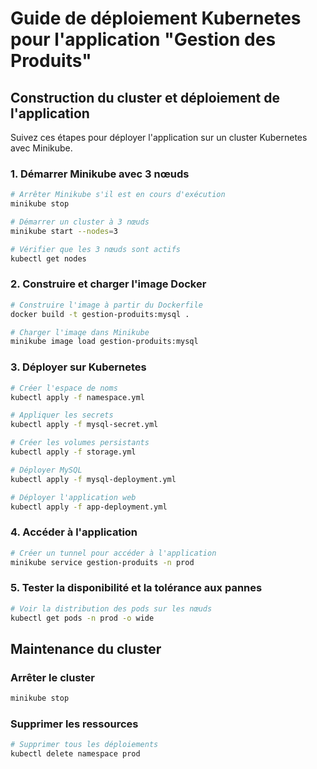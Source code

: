 # Guide de déploiement Kubernetes pour l'application "Gestion des Produits"

## Construction du cluster et déploiement de l'application

Suivez ces étapes pour déployer l'application sur un cluster Kubernetes avec Minikube.

### 1. Démarrer Minikube avec 3 nœuds

```bash
# Arrêter Minikube s'il est en cours d'exécution
minikube stop

# Démarrer un cluster à 3 nœuds
minikube start --nodes=3

# Vérifier que les 3 nœuds sont actifs
kubectl get nodes
```

### 2. Construire et charger l'image Docker

```bash
# Construire l'image à partir du Dockerfile
docker build -t gestion-produits:mysql .

# Charger l'image dans Minikube
minikube image load gestion-produits:mysql
```

### 3. Déployer sur Kubernetes

```bash
# Créer l'espace de noms
kubectl apply -f namespace.yml

# Appliquer les secrets
kubectl apply -f mysql-secret.yml

# Créer les volumes persistants
kubectl apply -f storage.yml

# Déployer MySQL
kubectl apply -f mysql-deployment.yml

# Déployer l'application web
kubectl apply -f app-deployment.yml
```

### 4. Accéder à l'application

```bash
# Créer un tunnel pour accéder à l'application
minikube service gestion-produits -n prod
```

### 5. Tester la disponibilité et la tolérance aux pannes

```bash
# Voir la distribution des pods sur les nœuds
kubectl get pods -n prod -o wide
```

## Maintenance du cluster

### Arrêter le cluster

```bash
minikube stop
```

### Supprimer les ressources

```bash
# Supprimer tous les déploiements
kubectl delete namespace prod
```